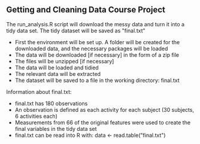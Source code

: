 ## Getting and Cleaning Data Course Project
The run_analysis.R script will download the messy data and turn it into a tidy data set. The tidy dataset will be saved as "final.txt"
* First the environment will be set up. A folder will be created for the downloaded data, and the necessary packages will be loaded
* The data will be downloaded [if necessary] in the form of a zip file
* The files will be unzipped [if necessary]
* The data will be loaded and tidied
* The relevant data will be extracted
* The dataset will be saved to a file in the working directory: final.txt

Information about final.txt:
* final.txt has 180 observations 
* An observation is defined as each activity for each subject (30 subjects, 6 activities each)
* Measurements from 66 of the original features were used to create the final variables in the tidy data set
* final.txt can be read into R with: data <- read.table("final.txt")
